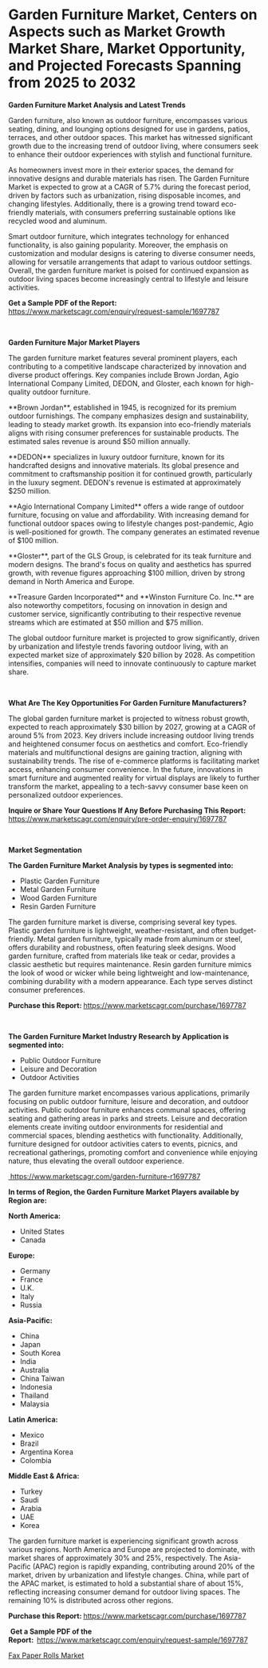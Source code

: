 <p><h1>Garden Furniture Market, Centers on Aspects such as Market Growth Market Share, Market Opportunity, and Projected Forecasts Spanning from 2025 to 2032</h1></p><p><strong>Garden Furniture Market Analysis and Latest Trends</strong></p>
<p><p>Garden furniture, also known as outdoor furniture, encompasses various seating, dining, and lounging options designed for use in gardens, patios, terraces, and other outdoor spaces. This market has witnessed significant growth due to the increasing trend of outdoor living, where consumers seek to enhance their outdoor experiences with stylish and functional furniture.</p><p>As homeowners invest more in their exterior spaces, the demand for innovative designs and durable materials has risen. The Garden Furniture Market is expected to grow at a CAGR of 5.7% during the forecast period, driven by factors such as urbanization, rising disposable incomes, and changing lifestyles. Additionally, there is a growing trend toward eco-friendly materials, with consumers preferring sustainable options like recycled wood and aluminum.</p><p>Smart outdoor furniture, which integrates technology for enhanced functionality, is also gaining popularity. Moreover, the emphasis on customization and modular designs is catering to diverse consumer needs, allowing for versatile arrangements that adapt to various outdoor settings. Overall, the garden furniture market is poised for continued expansion as outdoor living spaces become increasingly central to lifestyle and leisure activities.</p></p>
<p><strong>Get a Sample PDF of the Report:&nbsp;</strong> <a href="https://www.marketscagr.com/enquiry/request-sample/1697787?utm_campaign=3098&utm_medium=2&utm_source=Github&utm_content=ia&utm_term=24032025&utm_id=garden-furniture">https://www.marketscagr.com/enquiry/request-sample/1697787</a></p>
<p>&nbsp;</p>
<p><strong>Garden Furniture Major Market Players</strong></p>
<p><p>The garden furniture market features several prominent players, each contributing to a competitive landscape characterized by innovation and diverse product offerings. Key companies include Brown Jordan, Agio International Company Limited, DEDON, and Gloster, each known for high-quality outdoor furniture.</p><p>**Brown Jordan**, established in 1945, is recognized for its premium outdoor furnishings. The company emphasizes design and sustainability, leading to steady market growth. Its expansion into eco-friendly materials aligns with rising consumer preferences for sustainable products. The estimated sales revenue is around $50 million annually.</p><p>**DEDON** specializes in luxury outdoor furniture, known for its handcrafted designs and innovative materials. Its global presence and commitment to craftsmanship position it for continued growth, particularly in the luxury segment. DEDON's revenue is estimated at approximately $250 million.</p><p>**Agio International Company Limited** offers a wide range of outdoor furniture, focusing on value and affordability. With increasing demand for functional outdoor spaces owing to lifestyle changes post-pandemic, Agio is well-positioned for growth. The company generates an estimated revenue of $100 million.</p><p>**Gloster**, part of the GLS Group, is celebrated for its teak furniture and modern designs. The brand's focus on quality and aesthetics has spurred growth, with revenue figures approaching $100 million, driven by strong demand in North America and Europe.</p><p>**Treasure Garden Incorporated** and **Winston Furniture Co. Inc.** are also noteworthy competitors, focusing on innovation in design and customer service, significantly contributing to their respective revenue streams which are estimated at $50 million and $75 million.</p><p>The global outdoor furniture market is projected to grow significantly, driven by urbanization and lifestyle trends favoring outdoor living, with an expected market size of approximately $20 billion by 2028. As competition intensifies, companies will need to innovate continuously to capture market share.</p></p>
<p>&nbsp;</p>
<p><strong>What Are The Key Opportunities For Garden Furniture Manufacturers?</strong></p>
<p><p>The global garden furniture market is projected to witness robust growth, expected to reach approximately $30 billion by 2027, growing at a CAGR of around 5% from 2023. Key drivers include increasing outdoor living trends and heightened consumer focus on aesthetics and comfort. Eco-friendly materials and multifunctional designs are gaining traction, aligning with sustainability trends. The rise of e-commerce platforms is facilitating market access, enhancing consumer convenience. In the future, innovations in smart furniture and augmented reality for virtual displays are likely to further transform the market, appealing to a tech-savvy consumer base keen on personalized outdoor experiences.</p></p>
<p><strong>Inquire or Share Your Questions If Any Before Purchasing This Report:</strong> <a href="https://www.marketscagr.com/enquiry/pre-order-enquiry/1697787?utm_campaign=3098&utm_medium=2&utm_source=Github&utm_content=ia&utm_term=24032025&utm_id=garden-furniture">https://www.marketscagr.com/enquiry/pre-order-enquiry/1697787</a></p>
<p>&nbsp;</p>
<p><strong>Market Segmentation</strong></p>
<p><strong>The Garden Furniture Market Analysis by types is segmented into:</strong></p>
<p><ul><li>Plastic Garden Furniture</li><li>Metal Garden Furniture</li><li>Wood Garden Furniture</li><li>Resin Garden Furniture</li></ul></p>
<p><p>The garden furniture market is diverse, comprising several key types. Plastic garden furniture is lightweight, weather-resistant, and often budget-friendly. Metal garden furniture, typically made from aluminum or steel, offers durability and robustness, often featuring sleek designs. Wood garden furniture, crafted from materials like teak or cedar, provides a classic aesthetic but requires maintenance. Resin garden furniture mimics the look of wood or wicker while being lightweight and low-maintenance, combining durability with a modern appearance. Each type serves distinct consumer preferences.</p></p>
<p><strong>Purchase this Report:&nbsp;</strong><a href="https://www.marketscagr.com/purchase/1697787?utm_campaign=3098&utm_medium=2&utm_source=Github&utm_content=ia&utm_term=24032025&utm_id=garden-furniture">https://www.marketscagr.com/purchase/1697787</a></p>
<p>&nbsp;</p>
<p><strong>The Garden Furniture Market Industry Research by Application is segmented into:</strong></p>
<p><ul><li>Public Outdoor Furniture</li><li>Leisure and Decoration</li><li>Outdoor Activities</li></ul></p>
<p><p>The garden furniture market encompasses various applications, primarily focusing on public outdoor furniture, leisure and decoration, and outdoor activities. Public outdoor furniture enhances communal spaces, offering seating and gathering areas in parks and streets. Leisure and decoration elements create inviting outdoor environments for residential and commercial spaces, blending aesthetics with functionality. Additionally, furniture designed for outdoor activities caters to events, picnics, and recreational gatherings, promoting comfort and convenience while enjoying nature, thus elevating the overall outdoor experience.</p></p>
<p><a href="https://www.marketscagr.com/garden-furniture-r1697787?utm_campaign=3098&utm_medium=2&utm_source=Github&utm_content=ia&utm_term=24032025&utm_id=garden-furniture">&nbsp;https://www.marketscagr.com/garden-furniture-r1697787</a></p>
<p><strong>In terms of Region, the Garden Furniture Market Players available by Region are:</strong></p>
<p>
    <p> <strong> North America: </strong>
        <ul>
            <li>United States</li>
            <li>Canada</li>
        </ul>
        </p> 
    <p> <strong> Europe: </strong>
        <ul>
            <li>Germany</li>
            <li>France</li>
            <li>U.K.</li>
            <li>Italy</li>
            <li>Russia</li>
        </ul>
        </p> 
    <p> <strong> Asia-Pacific: </strong>
        <ul>
            <li>China</li>
            <li>Japan</li>
            <li>South Korea</li>
            <li>India</li>
            <li>Australia</li>
            <li>China Taiwan</li>
            <li>Indonesia</li>
            <li>Thailand</li>
            <li>Malaysia</li>
        </ul>
        </p> 
    <p> <strong> Latin America: </strong>
        <ul>
            <li>Mexico</li>
            <li>Brazil</li>
            <li>Argentina Korea</li>
            <li>Colombia</li>
        </ul>
        </p> 
    <p> <strong> Middle East & Africa: </strong>
        <ul>
            <li>Turkey</li>
            <li>Saudi</li>
            <li>Arabia</li>
            <li>UAE</li>
            <li>Korea</li>
        </ul>
    </p>
    </p>
<p><p>The garden furniture market is experiencing significant growth across various regions. North America and Europe are projected to dominate, with market shares of approximately 30% and 25%, respectively. The Asia-Pacific (APAC) region is rapidly expanding, contributing around 20% of the market, driven by urbanization and lifestyle changes. China, while part of the APAC market, is estimated to hold a substantial share of about 15%, reflecting increasing consumer demand for outdoor living spaces. The remaining 10% is distributed across other regions.</p></p>
<p><strong>Purchase this Report: </strong><a href="https://www.marketscagr.com/purchase/1697787?utm_campaign=3098&utm_medium=2&utm_source=Github&utm_content=ia&utm_term=24032025&utm_id=garden-furniture">https://www.marketscagr.com/purchase/1697787</a></p>
<p>&nbsp;<strong>Get a Sample PDF of the Report:&nbsp;&nbsp;</strong><a href="https://www.marketscagr.com/enquiry/request-sample/1697787?utm_campaign=3098&utm_medium=2&utm_source=Github&utm_content=ia&utm_term=24032025&utm_id=garden-furniture">https://www.marketscagr.com/enquiry/request-sample/1697787</a></p>
<p><strong></strong></p>
<p><p><a href="https://github.com/shewlisapsai/Market-Research-Report-List-1/blob/main/fax-paper-rolls-market.md?utm_campaign=3098&utm_medium=2&utm_source=Github&utm_content=ia&utm_term=24032025&utm_id=garden-furniture">Fax Paper Rolls Market</a></p></p>